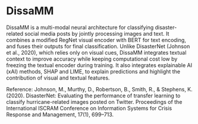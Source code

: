 # DissaMM
DissaMM is a multi-modal neural architecture for classifying disaster-related social media posts by jointly processing images and text. It combines a modified RegNet visual encoder with BERT for text encoding, and fuses their outputs for final classification. Unlike DisasterNet (Johnson et al., 2020), which relies only on visual cues, DissaMM integrates textual context to improve accuracy while keeping computational cost low by freezing the textual encoder during training. It also integrates explainable AI (xAI) methods, SHAP and LIME, to explain predictions and highlight the contribution of visual and textual features.

Reference:
Johnson, M., Murthy, D., Robertson, B., Smith, R., & Stephens, K. (2020). DisasterNet: Evaluating the performance of transfer learning to classify hurricane-related images posted on Twitter. Proceedings of the International ISCRAM Conference on Information Systems for Crisis Response and Management, 17(1), 699–713.
